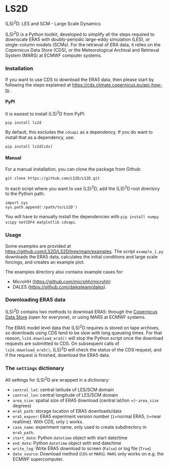 # LS2D
(LS)<sup>2</sup>D: LES and SCM - Large Scale Dynamics

(LS)<sup>2</sup>D is a Python toolkit, developed to simplify all the steps required to downscale ERA5 with doubly-periodic large-eddy simulation (LES), or single-column models (SCMs). For the retrieval of ERA data, it relies on the Copernicus Data Store (CDS), or the Meteorological Archival and Retrieval System (MARS) at ECMWF computer systems.

### Installation

If you want to use CDS to download the ERA5 data, then please start by following the steps explained at https://cds.climate.copernicus.eu/api-how-to .

#### PyPI

It is easiest to install (LS)<sup>2</sup>D from PyPI:

    pip install ls2d
    
By default, this excludes the `cdsapi` as a dependency. If you do want to install that as a dependency, use:
    
    pip install ls2d[cds]
   
#### Manual

For a manual installation, you can clone the package from Github:

    git clone https://github.com/LS2D/LS2D.git

In each script where you want to use (LS)<sup>2</sup>D, add the (LS)<sup>2</sup>D root directory to the Python path:

    import sys
    sys.path.append('/path/to/LS2D')
    
You will have to manually install the dependencies with `pip install numpy scipy netCDF4 matplotlib cdsapi`.
    
### Usage

Some examples are provided at https://github.com/LS2D/LS2D/tree/main/examples. The script `example_1.py` downloads the ERA5 data, calculates the initial conditions and large scale forcings, and creates an example plot.

The examples directory also contains example cases for:
- MicroHH (https://github.com/microhh/microhh)
- DALES (https://github.com/dalesteam/dales).

### Downloading ERA5 data

(LS)<sup>2</sup>D contains two methods to download ERA5: through the [Copernicus Data Store](https://cds.climate.copernicus.eu) (open for everyone), or using MARS at ECMWF systems. 

The ERA5 model level data that (LS)<sup>2</sup>D requires is stored on tape archives, so downloads using CDS tend to be slow with long queueing times. For that reason, `ls2d.download_era5()` will stop the Python script once the download requests are submitted to CDS. On subsequent calls of `ls2d.download_era5()`, (LS)<sup>2</sup>D will check the status of the CDS request, and if the request is finished, download the ERA5 data. 

### The `settings` dictionary

All settings for (LS)<sup>2</sup>D are wrapped in a dictionary:

- `central_lat`: central latitude of LES/SCM domain
- `central_lon`: central longitude of LES/SCM domain
- `area_size`: spatial size of ERA5 download (central lat/lon +/- `area_size` degrees)
- `era5_path`: storage location of ERA5 downloads/data
- `era5_expver`: ERA5 experiment version number (`1`=normal ERA5, `5`=near realtime). With CDS, only `1` works.
- `case_name`: experiment name, only used to create subdirectory in `era5_path`.
- `start_date`: Python `datetime` object with start date/time
- `end_date`: Python `datetime` object with end date/time
- `write_log`: Write ERA5 download to screen (`False`) or log file (`True`)
- `data_source`: Download method (`CDS` or `MARS`). `MARS` only works on e.g. the ECMWF supercomputer.

